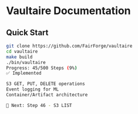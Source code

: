 # Vaultaire Documentation

## Quick Start
```bash
git clone https://github.com/FairForge/vaultaire
cd vaultaire
make build
./bin/vaultaire
Progress: 45/500 Steps (9%)
✅ Implemented

S3 GET, PUT, DELETE operations
Event logging for ML
Container/Artifact architecture

🚧 Next: Step 46 - S3 LIST
